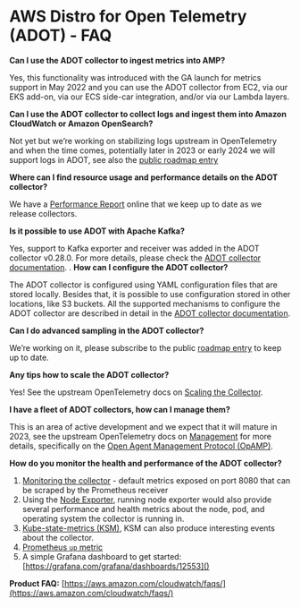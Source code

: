 # AWS Distro for Open Telemetry (ADOT) -  FAQ

**Can I use the ADOT collector to ingest metrics into AMP?**

Yes, this functionality was introduced with the GA launch for metrics support in May 2022 and you can use the ADOT collector from EC2, via our EKS add-on, via our ECS side-car integration, and/or via our Lambda layers.

**Can I use the ADOT collector to collect logs and ingest them into Amazon CloudWatch or Amazon OpenSearch?**

Not yet but we’re working on stabilizing logs upstream in OpenTelemetry and when the time comes, potentially later in 2023 or early 2024 we will support logs in ADOT, see also the [public roadmap entry](https://github.com/aws-observability/aws-otel-community/issues/11)

**Where can I find resource usage and performance details on the ADOT collector?**

We have a [Performance Report](https://aws-observability.github.io/aws-otel-collector/benchmark/report) online that we keep up to date as we release collectors.

**Is it possible to use ADOT with Apache Kafka?**

Yes, support to Kafka exporter and receiver was added in the ADOT collector v0.28.0. For more details, please check the [ADOT collector documentation](https://aws-otel.github.io/docs/components/kafka-receiver-exporter).
.
**How can I configure the ADOT collector?**

The ADOT collector is configured using YAML configuration files that are stored locally. Besides that, it is possible to use configuration stored in other locations, like S3 buckets. All the supported mechanisms to configure the ADOT collector are described in detail in the [ADOT collector documentation](https://aws-otel.github.io/docs/components/confmap-providers).

**Can I do advanced sampling in the ADOT collector?**

We’re working on it, please subscribe to the public [roadmap entry](https://github.com/aws-observability/aws-otel-collector/issues/1135) to keep up to date.

**Any tips how to scale the ADOT collector?**

Yes! See the upstream OpenTelemetry docs on [Scaling the Collector](https://opentelemetry.io/docs/collector/scaling/).

**I have a fleet of ADOT collectors, how can I manage them?**

This is an area of active development and  we expect that it will mature in 2023, see the upstream OpenTelemetry docs on [Management](https://opentelemetry.io/docs/collector/management/) for more details, specifically on the [Open Agent Management Protocol (OpAMP)](https://opentelemetry.io/docs/collector/management/#opamp).

**How do you monitor the health and performance of the ADOT collector?**

1. [Monitoring the collector](https://github.com/open-telemetry/opentelemetry-collector/blob/main/docs/monitoring.md) - default metrics exposed on port 8080 that can be scraped by the Prometheus receiver
2. Using the [Node Exporter](https://prometheus.io/docs/guides/node-exporter/), running node exporter would also provide several performance and health metrics about the node, pod, and operating system the collector is running in.
3. [Kube-state-metrics (KSM)](https://github.com/kubernetes/kube-state-metrics), KSM can also produce interesting events about the collector.
4. [Prometheus `up` metric](https://github.com/open-telemetry/opentelemetry-collector/pull/2918)
5. A simple Grafana dashboard to get started: [https://grafana.com/grafana/dashboards/12553]()

**Product FAQ:** [https://aws.amazon.com/cloudwatch/faqs/](https://aws.amazon.com/cloudwatch/faqs/)

